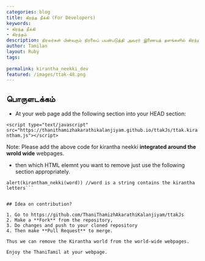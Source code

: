 ```yaml
---
categories: blog
title: கிரந்த நீக்கி (For Developers)
keywords: 
- கிரந்த நீக்கி
- கிரந்தம்
description: நிரலர்கள் பின்வரும் நிரலைப் பயன்படுத்தி அவரர் இணையத் தளங்களில் கிரந்தப் பயன்பாட்டை குறைக்க முடியும். முடிந்தால் இந்த நிரலை மேம்படுத்த முயலாலாம்.
author: Tamilan
layout: Ruby
tags: 
 
permalink: kirantha_neekki_dev
featured: /images/ttak-48.png
---
```

## பொருளடக்கம்

- At your web page add the following section into your HEAD section:


```<script type="text/javascript" src="https://thanithamizhakarathikalanjiyam.github.io/ttakJs/ttak.kirantham.js"></script>```

Note: Please add the above code for kirantha neekki **integrated around the wrold wide** webpages.	

- then which HTML elemnt you want to remove just use the following section appropriately.	


```var word = $("#kirantha_word_containg_element_name").val().trim();
alert(kirantham_nekki(word)) //word is a string contains the kirantha letters```


## Idea on contribution?

1. Go to https://github.com/ThaniThamizhAkarathiKalanjiyam/ttakJs
2. Make a **Fork** from the repository, 
3. Do changes and push to your cloned repository
4. Then make **Pull Request** to merge.

Thus we can remove the Kirantha world from the world-wide webpages.
	
Enjoy the ThaniTamil at your webpage.
